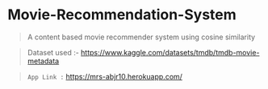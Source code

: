 # Movie-Recommendation-System

> A content based movie recommender system using cosine similarity<br>

> Dataset used :- https://www.kaggle.com/datasets/tmdb/tmdb-movie-metadata <br>

> ```App Link :``` https://mrs-abjr10.herokuapp.com/
